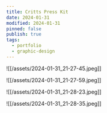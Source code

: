 ```yaml
---
title: Critts Press Kit
date: 2024-01-31
modified: 2024-01-31
pinned: false
publish: true
tags:
  - portfolio
  - graphic-design
---
```


![[/assets/2024-01-31_21-27-45.jpeg]]

![[/assets/2024-01-31_21-27-59.jpeg]]

![[/assets/2024-01-31_21-28-23.jpeg]]

![[/assets/2024-01-31_21-28-35.jpeg]]
